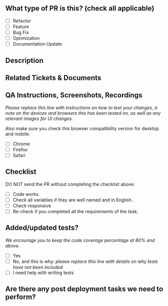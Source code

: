 
<!--
     For Work In Progress Pull Requests, please use the Draft PR feature,
     see https://github.blog/2019-02-14-introducing-draft-pull-requests/ for further details.

     For a timely review/response, please avoid force-pushing additional
     commits if your PR already received reviews or comments.

     Before submitting a Pull Request, please ensure you've done the following:
     - 👷‍ Create small PRs. In most cases this will be possible.
     - ✅ Provide tests for your changes.
     - 📝 Use descriptive commit messages.
     - 📗 Update any related documentation and include any relevant screenshots.
-->

## What type of PR is this? (check all applicable)

- [ ] Refactor
- [ ] Feature
- [ ] Bug Fix
- [ ] Optimization
- [ ] Documentation Update

## Description
<!--
Please describe what this PR does.
-->


## Related Tickets & Documents
<!--
Add any related tickets or point to any documents here
-->

## QA Instructions, Screenshots, Recordings

_Please replace this line with instructions on how to test your changes, a note
on the devices and browsers this has been tested on, as well as any relevant
images for UI changes._

Also make sure you check this browser compatibility version for desktop and mobile:
- [ ] Chrome 
- [ ] Firefox
- [ ] Safari

## Checklist

DO NOT send the PR without completing the checklist above:

- [ ] Code works.
- [ ] Check all variables if they are well named and in English.
- [ ] Check responsive
- [ ] Re-check if you completed all the requirements of the task.

## Added/updated tests?
_We encourage you to keep the code coverage percentage at 80% and above._

- [ ] Yes
- [ ] No, and this is why: _please replace this line with details on why tests
      have not been included_
- [ ] I need help with writing tests

## Are there any post deployment tasks we need to perform?

